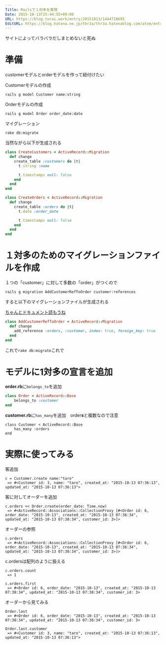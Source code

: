 ```yaml
---
Title: Railsで１対多を実現
Date: 2015-10-13T15:44:55+09:00
URL: https://blog.turai.work/entry/20151013/1444718695
EditURL: https://blog.hatena.ne.jp/thr3a/thr3a.hatenablog.com/atom/entry/6653458415124461512
---
```


サイトによってバラバラだしまとめないと死ぬ

# 準備
customerモデルとorderモデルを作って紐付けたい

Customerモデルの作成
```
rails g model Customer name:string
```

Orderモデルの作成
```
rails g model Order order_date:date
```

マイグレーション
```
rake db:migrate
```

当然ながら以下が生成される
```ruby
class CreateCustomers < ActiveRecord::Migration
  def change
    create_table :customers do |t|
      t.string :name

      t.timestamps null: false
    end
  end
end
```

```ruby
class CreateOrders < ActiveRecord::Migration
  def change
    create_table :orders do |t|
      t.date :order_date

      t.timestamps null: false
    end
  end
end
```

# １対多のためのマイグレーションファイルを作成
１つの「customer」に対して多数の「order」がつくので
```
rails g migration AddCustomerRefToOrder customer:references
```

すると以下のマイグレーションファイルが生成される

[ちゃんとドキュメント読もうね](http://api.rubyonrails.org/classes/ActiveRecord/ConnectionAdapters/SchemaStatements.html#method-i-add_reference)
```ruby
class AddCustomerRefToOrder < ActiveRecord::Migration
  def change
    add_reference :orders, :customer, index: true, foreign_key: true
  end
end
```

これで`rake db:migrate`これで
# モデルに1対多の宣言を追加

**order.rb**に`belongs_to`を追加
```ruby
class Order < ActiveRecord::Base
	belongs_to :customer
end
```

**customer.rb**に`has_many`を追加　order**s**と複数なので注意
```
class Customer < ActiveRecord::Base
	has_many :orders
end
```

# 実際に使ってみる
客追加
```
c = Customer.create name:"taro"
 => #<Customer id: 3, name: "taro", created_at: "2015-10-13 07:36:13", updated_at: "2015-10-13 07:36:13"> 
```
客に対してオーダーを追加
```
c.orders << Order.create(order_date: Time.now)
 => #<ActiveRecord::Associations::CollectionProxy [#<Order id: 6, order_date: "2015-10-13", created_at: "2015-10-13 07:38:34", updated_at: "2015-10-13 07:38:34", customer_id: 3>]> 
```
オーダーの参照
```
c.orders
 => #<ActiveRecord::Associations::CollectionProxy [#<Order id: 6, order_date: "2015-10-13", created_at: "2015-10-13 07:38:34", updated_at: "2015-10-13 07:38:34", customer_id: 3>]> 
```

c.ordersは配列のように扱える
```
c.orders.count
 => 1

c.orders.first
 => #<Order id: 6, order_date: "2015-10-13", created_at: "2015-10-13 07:38:34", updated_at: "2015-10-13 07:38:34", customer_id: 3> 
```

オーダーから見てみる
```
Order.last
 => #<Order id: 6, order_date: "2015-10-13", created_at: "2015-10-13 07:38:34", updated_at: "2015-10-13 07:38:34", customer_id: 3>

Order.last.customer
 => #<Customer id: 3, name: "taro", created_at: "2015-10-13 07:36:13", updated_at: "2015-10-13 07:36:13">
```
